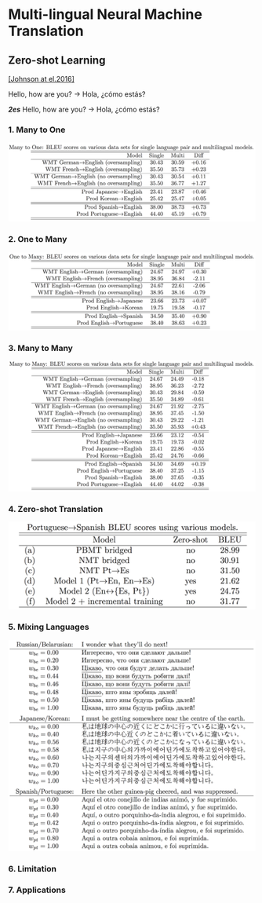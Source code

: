 # Multi-lingual Neural Machine Translation

## Zero-shot Learning

[\[Johnson at el.2016\]](https://arxiv.org/pdf/1611.04558.pdf)

Hello, how are you? -&gt; Hola, ¿cómo estás?

_**2es**_ Hello, how are you? -&gt; Hola, ¿cómo estás?

### 1. Many to One

![](/assets/nmt-zeroshot-1.png)

### 2. One to Many

![](/assets/nmt-zeroshot-2.png)

### 3. Many to Many

![](/assets/nmt-zeroshot-3.png)

### 4. Zero-shot Translation

![](/assets/nmt-zeroshot-4.png)

### 5. Mixing Languages

![](/assets/nmt-zeroshot-5.png)

### 6. Limitation

### 7. Applications



